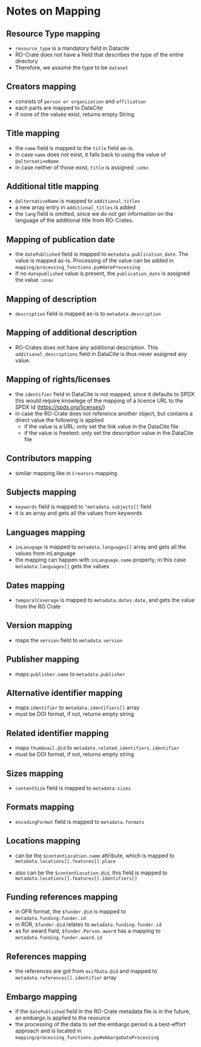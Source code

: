 # Notes on Mapping

## Resource Type mapping

- `resource_type` is a mandatory field in Datacite
-  RO-Crate does not have a field that describes the type of the entire directory
-  Therefore, we assume the type to be `dataset`

## Creators mapping

- consists of `person or organization` and `affiliation`
- each parts are mapped to DataCite
- if none of the values exist, returns empty String
   

## Title mapping

- the `name` field is mapped to the `title` field as-is.
- in case `name` does not exist, it falls back to using the value of `@alternativeName`
- in case neither of those exist, `title` is assigned `:unkn`

## Additional title mapping

- `@alternativeName` is mapped to `additional_titles`
- a new array entry in `additional_titles` is added
- the `lang` field is omitted, since we do not get information on the language of the additional title from RO-Crates.

## Mapping of publication date

- the `datePublished` field is mapped to `metadata.publication_date`. The value is mapped as-is. Processing of the value can be added in `mapping/processing_functions.py#dateProcessing`
- If no `datepublished` value is present, the `publication_date` is assigned the value `:unav`

## Mapping of description

- `description` field is mapped as-is to `metadata.description`

## Mapping of additional description

- RO-Crates does not have any additional description. This `additional_descriptions` field in DataCite is thus never assigned any value.

## Mapping of rights/licenses

- the `identifier` field in DataCite is not mapped, since it defaults to SPDX this would require knowlege of the mapping of a licence URL to the SPDX id (https://spdx.org/licenses/)
- in case the RO-Crate does not reference another object, but contains a direct value the following is applied
  - if the value is a URL: only set the link value in the DataCite file
  - if the value is freetext: only set the description value in the DataCite file

## Contributors mapping

- similar mapping like in `Creators` mapping


## Subjects mapping

- `keywords` field is mapped to `"metadata.subjects[]` field
- it is an array and gets all the values from keywords

## Languages mapping

- `inLanugage` is mapped to `metadata.languages[]` array and gets all the values from inLanguage
- the mapping can happen with `inLanguage.name` property, in this case `metadata.languages[]` gets the values 

## Dates mapping

- `temporalCoverage` is mapped to `metadata.dates.date`, and gets the value from the RO Crate

## Version mapping

- maps the `version` field to `metadata.version`

## Publisher mapping

- maps `publisher.name` to `metadata.publisher`

## Alternative identifier mapping

- maps `identifier` to `metadata.identifiers[]` array
- must be DOI format, if not, returns empty string

## Related identifier mapping

- maps `thumbnail.@id` to `metadata.related_identifiers.identifier`
- must be DOI format, if not, returns empty string

## Sizes mapping

- `contentSize` field is mapped to `metadata.sizes`

## Formats mapping

- `encodingFormat` field is mapped to `metadata.formats`

## Locations mapping

- can be the `$contentLocation.name` attribute, which is mapped to `metadata.locations[].features[].place`

- also can be the `$contentLocation.@id`, this field is mapped to `metadata.locations[].features[].identifiers[]`

## Funding references mapping

- in OFR format, the `$funder.@id` is mapped to `metadata.funding.funder.id`
- in ROR, `$funder.@id` relates to `metadata.funding.funder.id`
- as for award field, `$funder.Person.award` has a mapping to `metadata.funding.funder.award.id`

## References mapping

- the references are got from `exifData.@id` and mapped to `metadata.references[].identifier` array

## Embargo mapping

- if the `datePublished` field in the RO-Crate metadata file is in the future, an embargo is applied to the resource
- the processing of the data to set the embargo period is a best-effort approach and is located in `mapping/processing_functions.py#embargoDateProcessing`